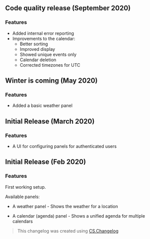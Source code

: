## Code quality release (September 2020)

### Features

- Added internal error reporting
- Improvements to the calendar:
  - Better sorting
  - Improved display
  - Showed unique events only
  - Calendar deletion
  - Corrected timezones for UTC

## Winter is coming (May 2020)

### Features

- Added a basic weather panel

## Initial Release (March 2020)

### Features

- A UI for configuring panels for authenticated users

## Initial Release (Feb 2020)

### Features

First working setup.

Available panels:

- A weather panel - Shows the weather for a location

- A calendar (agenda) panel - Shows a unified agenda for multiple calendars

  

> This changelog was created using [CS.Changelog](https://github.com/cswebworks/CS.Changelog)